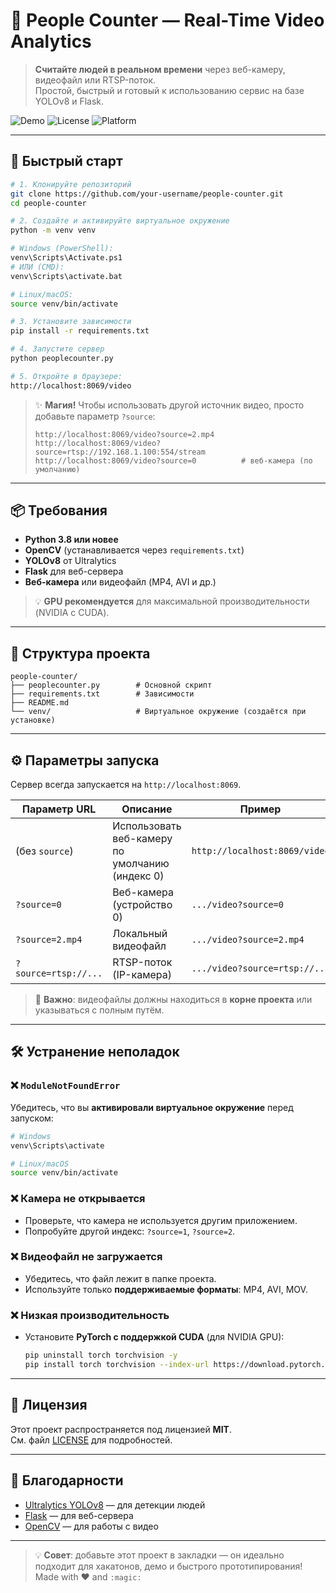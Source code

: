 # 🎥 People Counter — Real-Time Video Analytics

> **Считайте людей в реальном времени** через веб-камеру, видеофайл или RTSP-поток.  
> Простой, быстрый и готовый к использованию сервис на базе YOLOv8 и Flask.

![Demo](https://img.shields.io/badge/Python-3.8%2B-blue?logo=python)
![License](https://img.shields.io/badge/License-MIT-green)
![Platform](https://img.shields.io/badge/Platform-Windows%20%7C%20Linux%20%7C%20macOS-lightgrey)

---

## 🚀 Быстрый старт

```bash
# 1. Клонируйте репозиторий
git clone https://github.com/your-username/people-counter.git
cd people-counter

# 2. Создайте и активируйте виртуальное окружение
python -m venv venv

# Windows (PowerShell):
venv\Scripts\Activate.ps1
# ИЛИ (CMD):
venv\Scripts\activate.bat

# Linux/macOS:
source venv/bin/activate

# 3. Установите зависимости
pip install -r requirements.txt

# 4. Запустите сервер
python peoplecounter.py

# 5. Откройте в браузере:
http://localhost:8069/video
```

> ✨ **Магия!** Чтобы использовать другой источник видео, просто добавьте параметр `?source`:
> ```
> http://localhost:8069/video?source=2.mp4
> http://localhost:8069/video?source=rtsp://192.168.1.100:554/stream
> http://localhost:8069/video?source=0          # веб-камера (по умолчанию)
> ```

---

## 📦 Требования

- **Python 3.8 или новее**
- **OpenCV** (устанавливается через `requirements.txt`)
- **YOLOv8** от Ultralytics
- **Flask** для веб-сервера
- **Веб-камера** или видеофайл (MP4, AVI и др.)

> 💡 **GPU рекомендуется** для максимальной производительности (NVIDIA с CUDA).

---

## 📁 Структура проекта

```
people-counter/
├── peoplecounter.py        # Основной скрипт
├── requirements.txt        # Зависимости
├── README.md
└── venv/                   # Виртуальное окружение (создаётся при установке)
```

---

## ⚙️ Параметры запуска

Сервер всегда запускается на `http://localhost:8069`.

| Параметр URL       | Описание                                      | Пример                          |
|--------------------|-----------------------------------------------|----------------------------------|
| (без `source`)     | Использовать веб-камеру по умолчанию (индекс 0)| `http://localhost:8069/video`   |
| `?source=0`        | Веб-камера (устройство 0)                     | `.../video?source=0`            |
| `?source=2.mp4`    | Локальный видеофайл                           | `.../video?source=2.mp4`        |
| `?source=rtsp://...`| RTSP-поток (IP-камера)                        | `.../video?source=rtsp://...`   |

> 📌 **Важно**: видеофайлы должны находиться в **корне проекта** или указываться с полным путём.

---

## 🛠️ Устранение неполадок

### ❌ `ModuleNotFoundError`
Убедитесь, что вы **активировали виртуальное окружение** перед запуском:
```bash
# Windows
venv\Scripts\activate

# Linux/macOS
source venv/bin/activate
```

### ❌ Камера не открывается
- Проверьте, что камера не используется другим приложением.
- Попробуйте другой индекс: `?source=1`, `?source=2`.

### ❌ Видеофайл не загружается
- Убедитесь, что файл лежит в папке проекта.
- Используйте только **поддерживаемые форматы**: MP4, AVI, MOV.

### ❌ Низкая производительность
- Установите **PyTorch с поддержкой CUDA** (для NVIDIA GPU):
  ```bash
  pip uninstall torch torchvision -y
  pip install torch torchvision --index-url https://download.pytorch.org/whl/cu118
  ```

---

## 📜 Лицензия

Этот проект распространяется под лицензией **MIT**.  
См. файл [LICENSE](LICENSE) для подробностей.

---

## 🙌 Благодарности

- [Ultralytics YOLOv8](https://github.com/ultralytics/ultralytics) — для детекции людей
- [Flask](https://flask.palletsprojects.com/) — для веб-сервера
- [OpenCV](https://opencv.org/) — для работы с видео

---

> 💡 **Совет**: добавьте этот проект в закладки — он идеально подходит для хакатонов, демо и быстрого прототипирования!  
> Made with ❤️ and `:magic:`
 